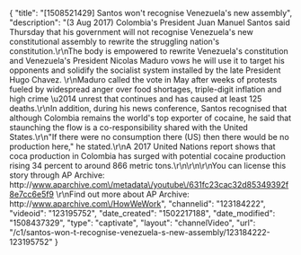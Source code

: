 {
    "title": "[1508521429] Santos won't recognise Venezuela's new assembly",
    "description": "(3 Aug 2017) Colombia's President Juan Manuel Santos said Thursday that his government will not recognise Venezuela's new constitutional assembly to rewrite the struggling nation's constitution.\r\nThe body is empowered to rewrite Venezuela's constitution and Venezuela's President Nicolas Maduro vows he will use it to target his opponents and solidify the socialist system installed by the late President Hugo Chavez. \r\nMaduro called the vote in May after weeks of protests fueled by widespread anger over food shortages, triple-digit inflation and high crime \u2014 unrest that continues and has caused at least 125 deaths.\r\nIn addition, during his news conference, Santos recognised that although Colombia remains the world's top exporter of cocaine, he said that staunching the flow is a co-responsibility shared with the United States.\r\n\"If there were no consumption there (US) then there would be no production here,\" he stated.\r\nA 2017 United Nations report shows that coca production in Colombia has surged with potential cocaine production rising 34 percent to around 866 metric tons.\r\n\r\n\r\nYou can license this story through AP Archive: http:\/\/www.aparchive.com\/metadata\/youtube\/631fc23cac32d85349392f8e7cc6e5f9 \r\nFind out more about AP Archive: http:\/\/www.aparchive.com\/HowWeWork",
    "channelid": "123184222",
    "videoid": "123195752",
    "date_created": "1502217188",
    "date_modified": "1508437329",
    "type": "captivate",
    "layout": "channelVideo",
    "url": "\/c1\/santos-won-t-recognise-venezuela-s-new-assembly\/123184222-123195752"
}